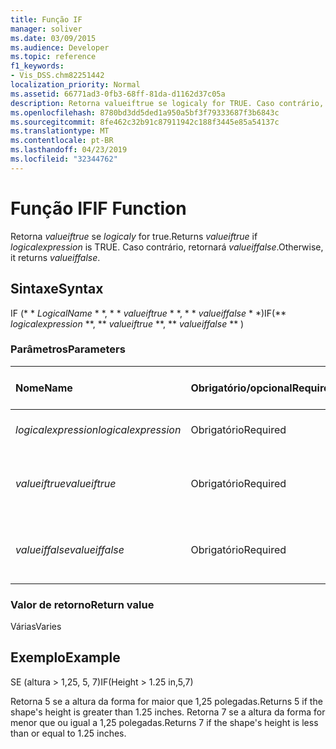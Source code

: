 ```yaml
---
title: Função IF
manager: soliver
ms.date: 03/09/2015
ms.audience: Developer
ms.topic: reference
f1_keywords:
- Vis_DSS.chm82251442
localization_priority: Normal
ms.assetid: 66771ad3-0fb3-68ff-81da-d1162d37c05a
description: Retorna valueiftrue se logicaly for TRUE. Caso contrário, retornará valueiffalse.
ms.openlocfilehash: 8780bd3dd5ded1a950a5bf3f79333687f3b6843c
ms.sourcegitcommit: 8fe462c32b91c87911942c188f3445e85a54137c
ms.translationtype: MT
ms.contentlocale: pt-BR
ms.lasthandoff: 04/23/2019
ms.locfileid: "32344762"
---
```

# <a name="if-function"></a><span data-ttu-id="e2375-104">Função IF</span><span class="sxs-lookup"><span data-stu-id="e2375-104">IF Function</span></span>

<span data-ttu-id="e2375-105">Retorna _valueiftrue_ se _logicaly_ for true.</span><span class="sxs-lookup"><span data-stu-id="e2375-105">Returns  _valueiftrue_ if  _logicalexpression_ is TRUE.</span></span> <span data-ttu-id="e2375-106">Caso contrário, retornará _valueiffalse_.</span><span class="sxs-lookup"><span data-stu-id="e2375-106">Otherwise, it returns  _valueiffalse_.</span></span>
  
## <a name="syntax"></a><span data-ttu-id="e2375-107">Sintaxe</span><span class="sxs-lookup"><span data-stu-id="e2375-107">Syntax</span></span>

<span data-ttu-id="e2375-108">IF (\* \* *LogicalName* \* \*, \* \* *valueiftrue* \* \*, \* \* *valueiffalse* \* \*)</span><span class="sxs-lookup"><span data-stu-id="e2375-108">IF(\*\* *logicalexpression* \*\*, \*\* *valueiftrue* \*\*, \*\* *valueiffalse* \*\* )</span></span> 
  
### <a name="parameters"></a><span data-ttu-id="e2375-109">Parâmetros</span><span class="sxs-lookup"><span data-stu-id="e2375-109">Parameters</span></span>

|<span data-ttu-id="e2375-110">**Nome**</span><span class="sxs-lookup"><span data-stu-id="e2375-110">**Name**</span></span>|<span data-ttu-id="e2375-111">**Obrigatório/opcional**</span><span class="sxs-lookup"><span data-stu-id="e2375-111">**Required/Optional**</span></span>|<span data-ttu-id="e2375-112">**Tipo de dados**</span><span class="sxs-lookup"><span data-stu-id="e2375-112">**Data Type**</span></span>|<span data-ttu-id="e2375-113">**Descrição**</span><span class="sxs-lookup"><span data-stu-id="e2375-113">**Description**</span></span>|
|:-----|:-----|:-----|:-----|
| <span data-ttu-id="e2375-114">_logicalexpression_</span><span class="sxs-lookup"><span data-stu-id="e2375-114">_logicalexpression_</span></span> <br/> |<span data-ttu-id="e2375-115">Obrigatório</span><span class="sxs-lookup"><span data-stu-id="e2375-115">Required</span></span>  <br/> |<span data-ttu-id="e2375-116">**String**</span><span class="sxs-lookup"><span data-stu-id="e2375-116">**String**</span></span> <br/> |<span data-ttu-id="e2375-117">Expressão a ser avaliada.</span><span class="sxs-lookup"><span data-stu-id="e2375-117">Expression to evaluate.</span></span>  <br/> |
| <span data-ttu-id="e2375-118">_valueiftrue_</span><span class="sxs-lookup"><span data-stu-id="e2375-118">_valueiftrue_</span></span> <br/> |<span data-ttu-id="e2375-119">Obrigatório</span><span class="sxs-lookup"><span data-stu-id="e2375-119">Required</span></span>  <br/> |<span data-ttu-id="e2375-120">**Vai**</span><span class="sxs-lookup"><span data-stu-id="e2375-120">**Varies**</span></span> <br/> |<span data-ttu-id="e2375-121">Valor a ser retornado __ se logicalid for true.</span><span class="sxs-lookup"><span data-stu-id="e2375-121">Value to return if  _logicalexpression_ is true.</span></span>  <br/> |
| <span data-ttu-id="e2375-122">_valueiffalse_</span><span class="sxs-lookup"><span data-stu-id="e2375-122">_valueiffalse_</span></span> <br/> |<span data-ttu-id="e2375-123">Obrigatório</span><span class="sxs-lookup"><span data-stu-id="e2375-123">Required</span></span>  <br/> |<span data-ttu-id="e2375-124">**Vai**</span><span class="sxs-lookup"><span data-stu-id="e2375-124">**Varies**</span></span> <br/> | <span data-ttu-id="e2375-125">Valor a ser retornado __ se logicalid for false.</span><span class="sxs-lookup"><span data-stu-id="e2375-125">Value to return if  _logicalexpression_ is false.</span></span>  <br/> |
   
### <a name="return-value"></a><span data-ttu-id="e2375-126">Valor de retorno</span><span class="sxs-lookup"><span data-stu-id="e2375-126">Return value</span></span>

<span data-ttu-id="e2375-127">Várias</span><span class="sxs-lookup"><span data-stu-id="e2375-127">Varies</span></span>
  
## <a name="example"></a><span data-ttu-id="e2375-128">Exemplo</span><span class="sxs-lookup"><span data-stu-id="e2375-128">Example</span></span>

<span data-ttu-id="e2375-129">SE (altura \> 1,25, 5, 7)</span><span class="sxs-lookup"><span data-stu-id="e2375-129">IF(Height \> 1.25 in,5,7)</span></span>
  
<span data-ttu-id="e2375-130">Retorna 5 se a altura da forma for maior que 1,25 polegadas.</span><span class="sxs-lookup"><span data-stu-id="e2375-130">Returns 5 if the shape's height is greater than 1.25 inches.</span></span> <span data-ttu-id="e2375-131">Retorna 7 se a altura da forma for menor que ou igual a 1,25 polegadas.</span><span class="sxs-lookup"><span data-stu-id="e2375-131">Returns 7 if the shape's height is less than or equal to 1.25 inches.</span></span>
  

